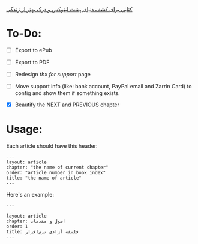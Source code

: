 [کتابی برای کشف دنیای پشت لینوکس و درک بهتر از زندگی](http://www.linuxbook.ir)


# To-Do:
- [ ] Export to ePub
- [ ] Export to PDF
- [ ] Redesign _thx for support_ page
- [ ] Move support info (like: bank account, PayPal email and Zarrin Card) to config and show them if something exists.
- [x] Beautify the NEXT and PREVIOUS chapter



# Usage:
Each article should have this header:
```
---
layout: article
chapter: "the name of current chapter"
order: "article number in book index"
title: "the name of article"
---
```
Here's an example:
```
---

layout: article
chapter: اصول و مقدمات
order: 1
title: فلسفه آزادی نرم‌افزار
---
```
